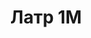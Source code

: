 ---
id: '18'
title: Латр 1М 
description: Залог 2000 рублей
price: '200'
order: 18
default_thumbnail_image: image/IMG_20210204_132032.jpg
default_original_image: image/IMG_20210204_132032_sm.jpg
category: content/category/08proch.md
featured: true
layout: product
---